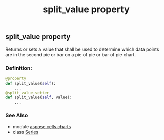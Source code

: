﻿---
title: split_value property
second_title: Aspose.Cells for Python via .NET API References
description: 
type: docs
weight: 460
url: /aspose.cells.charts/series/split_value/
is_root: false
---

## split_value property


Returns or sets a value that shall be used to determine which data points are in the second pie or bar on
a pie of pie or bar of pie chart.
### Definition:
```python
@property
def split_value(self):
    ...
@split_value.setter
def split_value(self, value):
    ...
```

### See Also
* module [aspose.cells.charts](../../)
* class [Series](/cells/python-net/aspose.cells.charts/series)
